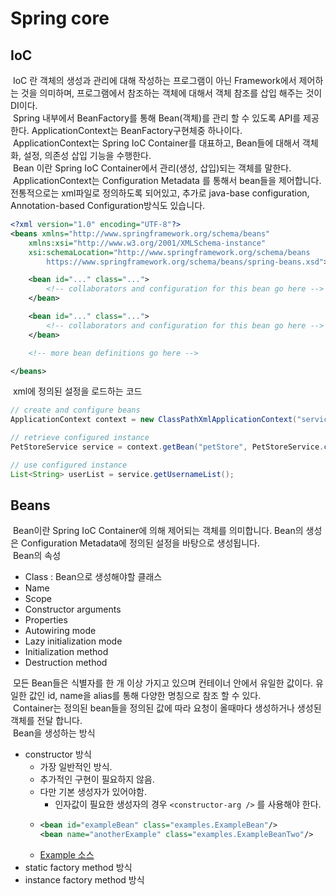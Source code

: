 # Spring core
## IoC
&nbsp;IoC 란 객체의 생성과 관리에 대해 작성하는 프로그램이 아닌 Framework에서 제어하는 것을 의미하며, 프로그램에서 참조하는 객체에 대해서 객체 참조를 삽입 해주는 것이 DI이다.  
&nbsp;Spring 내부에서  BeanFactory를 통해 Bean(객체)를 관리 할 수 있도록 API를 제공한다. ApplicationContext는 BeanFactory구현체중 하나이다.  
&nbsp;ApplicationContext는 Spring IoC Container를 대표하고, Bean들에 대해서 객체화, 설정, 의존성 삽입 기능을 수행한다.  
&nbsp;Bean 이란 Spring IoC Container에서 관리(생성, 삽입)되는 객체를 말한다.
&nbsp;ApplicationContext는 Configuration Metadata 를 통해서 bean들을 제어합니다. 전통적으로는 xml파일로 정의하도록 되어있고, 추가로 java-base configuration, Annotation-based Configuration방식도 있습니다.
``` xml
<?xml version="1.0" encoding="UTF-8"?>
<beans xmlns="http://www.springframework.org/schema/beans"
    xmlns:xsi="http://www.w3.org/2001/XMLSchema-instance"
    xsi:schemaLocation="http://www.springframework.org/schema/beans
        https://www.springframework.org/schema/beans/spring-beans.xsd">

    <bean id="..." class="...">  
        <!-- collaborators and configuration for this bean go here -->
    </bean>

    <bean id="..." class="...">
        <!-- collaborators and configuration for this bean go here -->
    </bean>

    <!-- more bean definitions go here -->

</beans>
```
&nbsp;xml에 정의된 설정을 로드하는 코드
``` java
// create and configure beans
ApplicationContext context = new ClassPathXmlApplicationContext("services.xml", "daos.xml");

// retrieve configured instance
PetStoreService service = context.getBean("petStore", PetStoreService.class);

// use configured instance
List<String> userList = service.getUsernameList();
```
## Beans
&nbsp;Bean이란 Spring IoC Container에 의해 제어되는 객체를 의미합니다. Bean의 생성은 Configuration Metadata에 정의된 설정을 바탕으로 생성됩니다.  
&nbsp;Bean의 속성  
* Class : Bean으로 생성해야할 클래스
* Name
* Scope
* Constructor arguments
* Properties
* Autowiring mode
* Lazy initialization mode
* Initialization method
* Destruction method

&nbsp;모든 Bean들은 식별자를 한 개 이상 가지고 있으며 컨테이너 안에서 유일한 값이다. 유일한 값인 id, name을 alias를 통해 다양한 명칭으로 참조 할 수 있다.  
&nbsp;Container는 정의된 bean들을 정의된 값에 따라 요청이 올때마다 생성하거나 생성된 객체를 전달 합니다.  
&nbsp;Bean을 생성하는 방식  
* constructor 방식
  - 가장 일반적인 방식.
  - 추가적인 구현이 필요하지 않음.
  - 다만 기본 생성자가 있어야함.
    + 인자값이 필요한 생성자의 경우 `<constructor-arg />` 를 사용해야 한다.
  - ``` xml
    <bean id="exampleBean" class="examples.ExampleBean"/>
    <bean name="anotherExample" class="examples.ExampleBeanTwo"/>
    ```
  - [Example 소스](https://github.com/doubleu0714/handson-spring/tree/master/spring-core/src/main/java/io/doubleu0714/spring/core/instantiation)
* static factory method 방식
* instance factory method 방식
